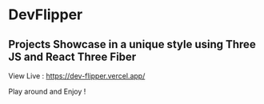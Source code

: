 # DevFlipper 
## Projects Showcase in a unique style using Three JS and React Three Fiber 


View Live : https://dev-flipper.vercel.app/

Play around and Enjoy !
